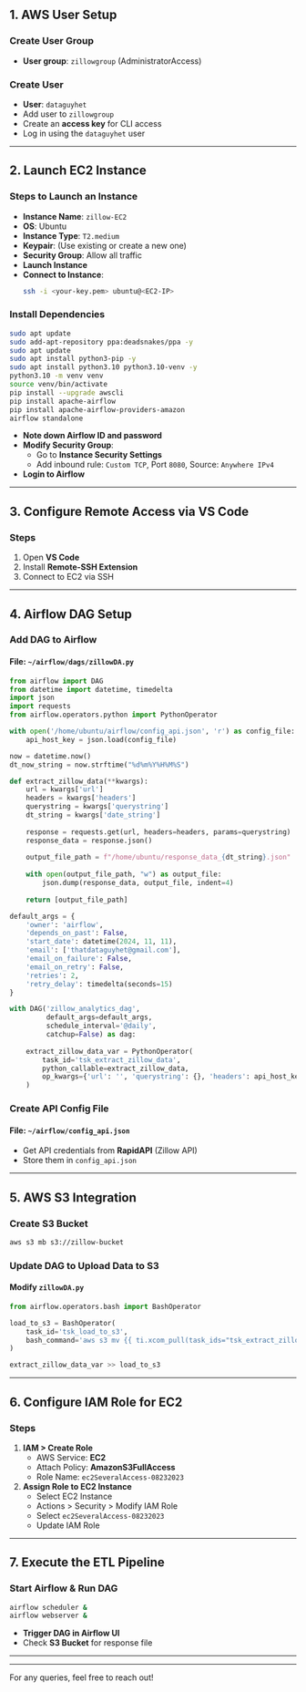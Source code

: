 ## 1. AWS User Setup

### Create User Group
- **User group**: `zillowgroup` (AdministratorAccess)

### Create User
- **User**: `dataguyhet`
- Add user to `zillowgroup`
- Create an **access key** for CLI access
- Log in using the `dataguyhet` user

---

## 2. Launch EC2 Instance

### Steps to Launch an Instance
- **Instance Name**: `zillow-EC2`
- **OS**: Ubuntu
- **Instance Type**: `T2.medium`
- **Keypair**: (Use existing or create a new one)
- **Security Group**: Allow all traffic
- **Launch Instance**
- **Connect to Instance**: 
  ```sh
  ssh -i <your-key.pem> ubuntu@<EC2-IP>
  ```

### Install Dependencies
```sh
sudo apt update
sudo add-apt-repository ppa:deadsnakes/ppa -y
sudo apt update
sudo apt install python3-pip -y
sudo apt install python3.10 python3.10-venv -y
python3.10 -m venv venv
source venv/bin/activate
pip install --upgrade awscli
pip install apache-airflow
pip install apache-airflow-providers-amazon
airflow standalone
```
- **Note down Airflow ID and password**
- **Modify Security Group**:
  - Go to **Instance Security Settings**
  - Add inbound rule: `Custom TCP`, Port `8080`, Source: `Anywhere IPv4`
- **Login to Airflow**

---

## 3. Configure Remote Access via VS Code

### Steps
1. Open **VS Code**
2. Install **Remote-SSH Extension**
3. Connect to EC2 via SSH

---

## 4. Airflow DAG Setup

### Add DAG to Airflow
#### File: `~/airflow/dags/zillowDA.py`
```python
from airflow import DAG
from datetime import datetime, timedelta
import json
import requests
from airflow.operators.python import PythonOperator

with open('/home/ubuntu/airflow/config_api.json', 'r') as config_file:
    api_host_key = json.load(config_file)

now = datetime.now()
dt_now_string = now.strftime("%d%m%Y%H%M%S")

def extract_zillow_data(**kwargs):
    url = kwargs['url']
    headers = kwargs['headers']
    querystring = kwargs['querystring']
    dt_string = kwargs['date_string']
    
    response = requests.get(url, headers=headers, params=querystring)
    response_data = response.json()
    
    output_file_path = f"/home/ubuntu/response_data_{dt_string}.json"
    
    with open(output_file_path, "w") as output_file:
        json.dump(response_data, output_file, indent=4)
    
    return [output_file_path]

default_args = {
    'owner': 'airflow',
    'depends_on_past': False,
    'start_date': datetime(2024, 11, 11),
    'email': ['thatdataguyhet@gmail.com'],
    'email_on_failure': False,
    'email_on_retry': False,
    'retries': 2,
    'retry_delay': timedelta(seconds=15)
}

with DAG('zillow_analytics_dag',
         default_args=default_args,
         schedule_interval='@daily',
         catchup=False) as dag:
    
    extract_zillow_data_var = PythonOperator(
        task_id='tsk_extract_zillow_data',
        python_callable=extract_zillow_data,
        op_kwargs={'url': '', 'querystring': {}, 'headers': api_host_key, 'date_string': dt_now_string}
    )
```

### Create API Config File
#### File: `~/airflow/config_api.json`
- Get API credentials from **RapidAPI** (Zillow API)
- Store them in `config_api.json`

---

## 5. AWS S3 Integration

### Create S3 Bucket
```sh
aws s3 mb s3://zillow-bucket
```

### Update DAG to Upload Data to S3
#### Modify `zillowDA.py`
```python
from airflow.operators.bash import BashOperator

load_to_s3 = BashOperator(
    task_id='tsk_load_to_s3',
    bash_command='aws s3 mv {{ ti.xcom_pull(task_ids="tsk_extract_zillow_data")[0] }} s3://zillow-bucket/',
)

extract_zillow_data_var >> load_to_s3
```

---

## 6. Configure IAM Role for EC2

### Steps
1. **IAM > Create Role**
   - AWS Service: **EC2**
   - Attach Policy: **AmazonS3FullAccess**
   - Role Name: `ec2SeveralAccess-08232023`
2. **Assign Role to EC2 Instance**
   - Select EC2 Instance
   - Actions > Security > Modify IAM Role
   - Select `ec2SeveralAccess-08232023`
   - Update IAM Role

---

## 7. Execute the ETL Pipeline

### Start Airflow & Run DAG
```sh
airflow scheduler &
airflow webserver &
```
- **Trigger DAG in Airflow UI**
- Check **S3 Bucket** for response file

---


---

For any queries, feel free to reach out!

